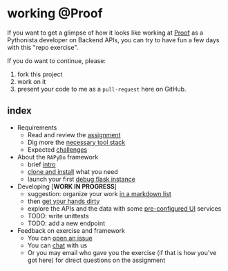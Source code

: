 
# working @Proof

If you want to get a glimpse of how it looks like working at [Proof](https://proofmedia.io/) as a Pythonista developer on Backend APIs, you can try to have fun a few days with this "repo exercise".

If you do want to continue, please:

1. fork this project 
2. work on it
3. present your code to me as a `pull-request` here on GitHub.


## index

- Requirements
    - Read and review the [assignment](docs/assignment/request.md)
    - Dig more the [necessary tool stack](docs/assignment/stack.md)
    - Expected [challenges](docs/assignment/challenges.md)
- About the `RAPyDo` framework
    + brief [intro](docs/rapydo/intro.md)
    + [clone and install](docs/rapydo/install.md) what you need
    + launch your first [debug flask instance](docs/rapydo/start.md)
- Developing [**WORK IN PROGRESS**]
    + suggestion: organize your work [in a markdown list](projects/proof/notes/todo.md)
    + then [get your hands dirty](docs/devel/handsdirty.md)
    + explore the APIs and the data with some [pre-configured UI](docs/devel/uis.md) services
    + TODO: write unittests
    + TODO: add a new endpoint
- Feedback on exercise and framework
    + You can [open an issue](https://github.com/rapydo/issues/issues)
    + You can [chat](https://gitter.im/rapydo) with us
    + Or you may email who gave you the exercise (if that is how you've got here) for direct questions on the assignment


